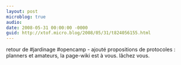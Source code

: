 ```yaml
---
layout: post
microblog: true
audio: 
date: 2008-05-31 00:00:00 -0000
guid: http://xtof.micro.blog/2008/05/31/t824056155.html
---
```

retour de #jardinage #opencamp - ajouté propositions de protocoles : planners et amateurs, la page-wiki est à vous. lâchez vous.
